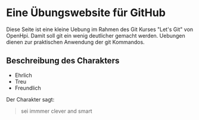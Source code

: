 # Eine Übungswebsite für GitHub
Diese Seite ist eine kleine Uebung im Rahmen des Git Kurses "Let's Git" von OpenHpi.
Damit soll git ein wenig deutlicher gemacht werden. Uebungen dienen zur praktischen Anwendung der git Kommandos.
## Beschreibung des Charakters
* Ehrlich
* Treu
* Freundlich

Der Charakter sagt:
> sei immmer clever and smart

